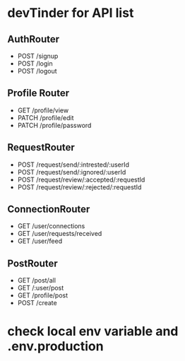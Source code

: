 # devTinder for API list


## AuthRouter
- POST /signup
- POST /login
- POST /logout


## Profile Router
- GET /profile/view
- PATCH /profile/edit
- PATCH /profile/password


## RequestRouter
- POST /request/send/:intrested/:userId
- POST /request/send/:ignored/:userId
- POST /request/review/:accepted/:requestId
- POST /request/review/:rejected/:requestId


## ConnectionRouter
- GET /user/connections 
- GET /user/requests/received
- GET /user/feed


## PostRouter
- GET /post/all
- GET /:user/post
- GET /profile/post
- POST /create


# check local env variable and .env.production 
